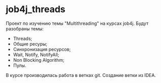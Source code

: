 # job4j_threads
Проект по изучению темы "Multithreading" на курсах job4j.
Будут разобраны темы:
- Threads;
- Общие ресуры;
- Синхронизация ресурсов;
- Wait, Notify, NotifyAll;
- Non Blocking Algorithm;
- Пулы.

В курсе производилась работа в ветках git.
Создание ветки из IDEA.